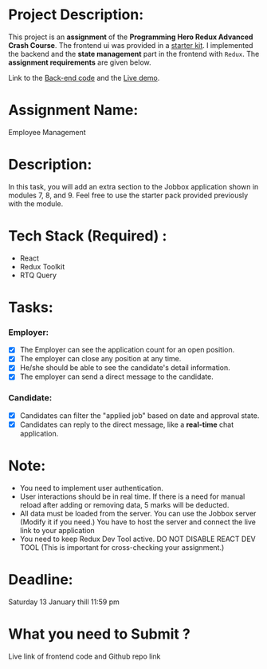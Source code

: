 # Project Description:

This project is an **assignment** of the **Programming Hero Redux Advanced Crash Course**. The frontend ui was provided in a [starter kit](https://github.com/mir-hussain/jobbox-starter). I implemented the backend and the **state management** part in the frontend with `Redux`. The **assignment requirements** are given below.

Link to the [Back-end code](https://github.com/Labib2003/job-box-backend) and the [Live demo](https://jobbox-4b283.web.app/).

# Assignment Name:

Employee Management

# Description:

In this task, you will add an extra section to the Jobbox application shown in modules 7, 8, and 9. Feel free to use the starter pack provided previously with the module.

# Tech Stack (Required) :

- React
- Redux Toolkit
- RTQ Query

# Tasks:

### Employer:

- [x] The Employer can see the application count for an open position.
- [x] The employer can close any position at any time.
- [x] He/she should be able to see the candidate's detail information.
- [x] The employer can send a direct message to the candidate.

### Candidate:

- [x] Candidates can filter the "applied job" based on date and approval state.
- [x] Candidates can reply to the direct message, like a **real-time** chat application.

# Note:
- You need to implement user authentication.
- User interactions should be in real time. If there is a need for manual reload after adding or removing data, 5 marks will be deducted.
- All data must be loaded from the server. You can use the Jobbox server (Modify it if you need.) You have to host the server and connect the live link to your application
- You need to keep Redux Dev Tool active. DO NOT DISABLE REACT DEV TOOL (This is important for cross-checking your assignment.)

# Deadline: 
Saturday 13 January thill 11:59 pm

# What you need to Submit ?
Live link of frontend code and Github repo link
